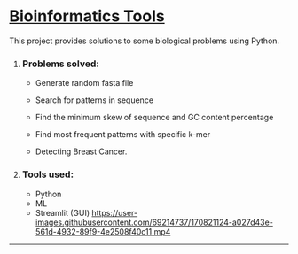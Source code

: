 # [**Bioinformatics Tools**](https://github.com/hebamuh68/Bioinformatics-Projects/tree/main/Bioinformatics%20Tools)

This project provides solutions to some biological problems using Python.

1. ### **Problems solved:** 

   - Generate random fasta file

   - Search for patterns in sequence

   - Find the minimum skew of sequence and GC content percentage

   - Find most frequent patterns with specific k-mer

   - Detecting Breast Cancer.

     

2. ### ****Tools used:****

   - Python
   - ML
   - Streamlit (GUI)
https://user-images.githubusercontent.com/69214737/170821124-a027d43e-561d-4932-89f9-4e2508f40c11.mp4

------

### 
